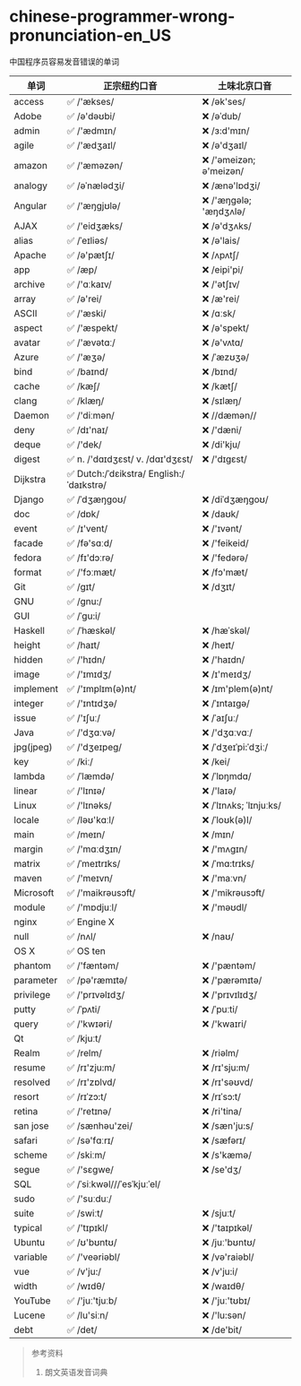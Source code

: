# chinese-programmer-wrong-pronunciation-en\_US

中国程序员容易发音错误的单词

| 单词 | **正宗纽约口音** | **土味北京口音** |
| ---- | ------- | ------- |
| access | ✅ /'ækses/ | ❌ /ək'ses/ |
| Adobe | ✅ /ə'dəʊbi/ | ❌ /əˈdub/ |
| admin | ✅ /'ædmɪn/ | ❌ /ɜ:d'mɪn/ |
| agile | ✅ /'ædʒaɪl/ | ❌ /ə'dʒaɪl/ |
| amazon | ✅ /'æməzən/ | ❌ /'əmeizən; ə'meizən/ |
| analogy | ✅ /əˈnælədʒi/ | ❌ /ænə'lɒdʒi/ |
| Angular | ✅ /'æŋgjʊlə/ | ❌ /'æŋɡələ; 'æŋdʒʌlə/ |
| AJAX | ✅ /'eidʒæks/ | ❌ /ə'dʒʌks/ |
| alias | ✅ /ˈeɪliəs/ | ❌ /ə'lais/ |
| Apache | ✅ /ə'pætʃɪ/ | ❌ /ʌpʌtʃ/ |
| app | ✅ /æp/ | ❌ /eipi'pi/ |
| archive | ✅ /'ɑːkaɪv/ | ❌ /'ətʃɪv/ |
| array | ✅ /ə'rei/ | ❌ /æ'rei/ |
| ASCII | ✅ /'æski/ | ❌ /ɑːsk/ |
| aspect | ✅ /'æspekt/ | ❌ /ə'spekt/ |
| avatar | ✅ /'ævətɑː/ | ❌ /ə'vʌtɑ/ |
| Azure | ✅ /'æʒə/ | ❌ /ˈæzʊʒə/ |
| bind | ✅ /baɪnd/ | ❌ /bɪnd/ |
| cache | ✅ /kæʃ/ | ❌ /kætʃ/ |
| clang | ✅ /klæŋ/ | ❌ /sɪlæŋ/ |
| Daemon | ✅ /'diːmən/ | ❌ //dæmən// |
| deny | ✅ /dɪ'naɪ/ | ❌ /'dæni/ |
| deque | ✅ /'dek/ | ❌ /di'kju/ |
| digest | ✅ n. /'dɑɪdʒɛst/ v. /dɑɪ'dʒɛst/ | ❌ /'dɪgɛst/ |
| Dijkstra | ✅ Dutch:/ˈdɛikstra/ English:/ˈdaɪkstrə/ |  |
| Django | ✅ /ˈdʒæŋɡoʊ/ | ❌ /diˈdʒæŋɡoʊ/ |
| doc | ✅ /dɒk/ | ❌ /daʊk/ |
| event | ✅ /ɪ'vent/ | ❌ /'ɪvənt/ |
| facade | ✅ /fə'sɑːd/ | ❌ /'feikeid/ |
| fedora | ✅ /fɪ'dɔːrə/ | ❌ /'fedərə/ |
| format | ✅ /'fɔːmæt/ | ❌ /fɔ'mæt/ |
| Git | ✅ /ɡɪt/ | ❌ /dʒɪt/ |
| GNU | ✅ /gnu:/ | |
| GUI | ✅ /ˈɡu:i/ | |
| Haskell | ✅ /ˈhæskəl/ | ❌ /hæˈskəl/ |
| height | ✅ /haɪt/ | ❌ /heɪt/ |
| hidden | ✅ /'hɪdn/ | ❌ /'haɪdn/ |
| image | ✅ /'ɪmɪdʒ/ | ❌ /ɪ'meɪdʒ/ |
| implement | ✅ /'ɪmplɪm(ə)nt/ | ❌ /ɪm'plem(ə)nt/ |
| integer | ✅ /'ɪntɪdʒə/ | ❌ /ˈɪntaɪgə/ |
| issue | ✅ /'ɪʃuː/ | ❌ /ˈaɪʃuː/ |
| Java | ✅ /'dʒɑːvə/ | ❌ /'dʒɑːvɑː/ |
| jpg(jpeg) | ✅ /'dʒeɪpeɡ/ | ❌ /ˈdʒeɪˈpi:ˈdʒiː/ |
| key | ✅  /kiː/ | ❌ /kei/ |
| lambda | ✅ /ˈlæmdə/ | ❌ /ˈlɒŋmdɑ/ |
| linear | ✅ /'lɪnɪə/ | ❌ /'laɪə/ |
| Linux | ✅ /'lɪnəks/ | ❌ /ˈlɪnʌks; ˈlɪnjuːks/ |
| locale | ✅ /ləʊ'kɑːl/ | ❌ /ˈloʊk(ə)l/ |
| main | ✅ /meɪn/ | ❌ /mɪn/ |
| margin | ✅ /'mɑːdʒɪn/ | ❌ /'mʌgɪn/ |
| matrix | ✅ /ˈmeɪtrɪks/ | ❌ /ˈmɑ:trɪks/ |
| maven | ✅ /'meɪvn/ | ❌ /'maːvn/ |
| Microsoft | ✅ /'maikrəusɔft/ | ❌ /'mikrəusɔft/ |
| module | ✅ /'mɒdjuːl/ | ❌ /'məʊdl/ |
| nginx | ✅ Engine X | |
| null | ✅ /nʌl/ | ❌ /naʊ/ |
| OS X | ✅ OS ten | |
| phantom | ✅ /'fæntəm/ | ❌ /'pæntəm/ |
| parameter | ✅ /pə'ræmɪtə/ | ❌ /'pærəmɪtə/ |
| privilege | ✅ /'prɪvəlɪdʒ/ | ❌ /'prɪvɪlɪdʒ/ |
| putty | ✅ /ˈpʌti/ | ❌ /ˈpuːti/ |
| query | ✅ /'kwɪəri/ | ❌ /'kwaɪri/ |
| Qt | ✅ /kjuːt/ | |
| Realm | ✅ /relm/ | ❌ /riəlm/ |
| resume | ✅  /rɪ'zju:m/ | ❌  /rɪ'sju:m/ |
| resolved | ✅ /rɪ'zɒlvd/ | ❌ /rɪ'səʊvd/ |
| resort | ✅ /rɪˈzɔ:t/ | ❌ /rɪˈsɔ:t/ |
| retina | ✅ /'retɪnə/ | ❌ /ri'tina/ |
| san jose | ✅ /sænhəu'zei/ | ❌ /sæn'ju:s/ |
| safari | ✅ /sə'fɑːrɪ/ | ❌ /sæfərɪ/ |
| scheme | ✅ /skiːm/ | ❌ /s'kæmə/ |
| segue | ✅ /'sɛɡwe/ | ❌ /se'dʒ/ |
| SQL | ✅ /ˈsiːkwəl///ˈesˈkjuːˈel/ | |
| sudo | ✅ /'suːduː/ | |
| suite | ✅ /swiːt/ | ❌ /sjuːt/ |
| typical | ✅ /'tɪpɪkl/ | ❌ /'taɪpɪkəl/ |
| Ubuntu | ✅ /ʊ'bʊntʊ/ | ❌ /juː'bʊntʊ/ |
| variable | ✅ /'veəriəbl/ | ❌ /və'raiəbl/ |
| vue | ✅ /v'ju:/ | ❌ /v'ju:i/ |
| width | ✅ /wɪdθ/ | ❌ /waɪdθ/ |
| YouTube | ✅ /'juː'tjuːb/ | ❌ /'juː'tʊbɪ/ |
| Lucene | ✅ /lu'siːn/ | ❌ /'lu:sən/ |
| debt | ✅ /det/ | ❌ /de'bit/ |

> 参考资料
>
> 1. 朗文英语发音词典

